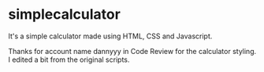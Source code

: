 # simplecalculator
It's a simple calculator made using HTML, CSS and Javascript.

Thanks for account name dannyyy in Code Review for the calculator styling. I edited a bit from the original scripts.
